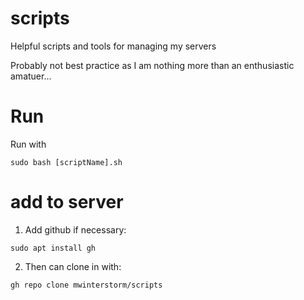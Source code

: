 # scripts
Helpful scripts and tools for managing my servers

Probably not best practice as I am nothing more than an enthusiastic amatuer...

# Run
Run with 
```
sudo bash [scriptName].sh
```

# add to server
1. Add github if necessary:
```
sudo apt install gh
```
2. Then can clone in with:
```
gh repo clone mwinterstorm/scripts
```
